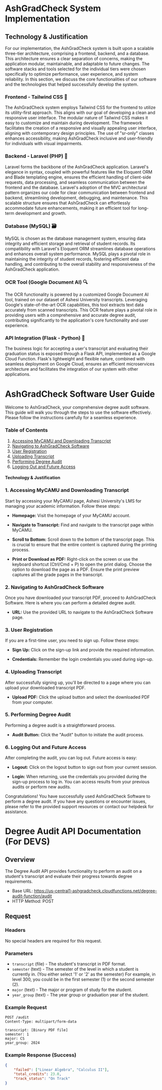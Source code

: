 # AshGradCheck System Implementation

## Technology & Justification

For our implementation, the AshGradCheck system is built upon a scalable three-tier architecture, comprising a frontend, backend, and a database. This architecture ensures a clear separation of concerns, making the application modular, maintainable, and adaptable to future changes. The software stacks and tools selected for the individual tiers were chosen specifically to optimize performance, user experience, and system reliability. In this section, we discuss the core functionalities of our software and the technologies that helped successfully develop the system.

### Frontend - Tailwind CSS 🎨

The AshGradCheck system employs Tailwind CSS for the frontend to utilize its utility-first approach. This aligns with our goal of developing a clean and responsive user interface. The modular nature of Tailwind CSS makes it easy to customize and maintain during development. The framework facilitates the creation of a responsive and visually appealing user interface, aligning with contemporary design principles. The use of "sr-only" classes enhances accessibility, making AshGradCheck inclusive and user-friendly for individuals with visual impairments.

### Backend - Laravel (PHP) 🚀

Laravel forms the backbone of the AshGradCheck application. Laravel's elegance in syntax, coupled with powerful features like the Eloquent ORM and Blade templating engine, ensures the efficient handling of client-side requests, data processing, and seamless communication between the frontend and the database. Laravel's adoption of the MVC architectural pattern organizes our code for clear communication between frontend and backend, streamlining development, debugging, and maintenance. This scalable structure ensures that AshGradCheck can effortlessly accommodate future enhancements, making it an efficient tool for long-term development and growth.

### Database (MySQL) 🗃️

MySQL is chosen as the database management system, ensuring data integrity and efficient storage and retrieval of student records. Its compatibility with Laravel's Eloquent ORM streamlines database operations and enhances overall system performance. MySQL plays a pivotal role in maintaining the integrity of student records, fostering efficient data handling, and contributing to the overall stability and responsiveness of the AshGradCheck application.

### OCR Tool (Google Document AI) 🔍

The OCR functionality is powered by a customized Google Document AI tool, trained on our dataset of Ashesi University transcripts. Leveraging Google's state-of-the-art OCR capabilities, this tool extracts text data accurately from scanned transcripts. This OCR feature plays a pivotal role in providing users with a comprehensive and accurate degree audit, contributing significantly to the application's core functionality and user experience.

### API Integration (Flask - Python) 🐍

The business logic for accepting a user's transcript and evaluating their graduation status is exposed through a Flask API, implemented as a Google Cloud Function. Flask's lightweight and flexible nature, combined with seamless deployment on Google Cloud, ensures an efficient microservices architecture and facilitates the integration of our system with other applications.




# AshGradCheck Software User Guide

Welcome to AshGradCheck, your comprehensive degree audit software. This guide will walk you through the steps to use the software effectively. Please follow the instructions carefully for a seamless experience.

### Table of Contents
1. [Accessing MyCAMU and Downloading Transcript](#accessing-mycamu-and-downloading-transcript)
2. [Navigating to AshGradCheck Software](#navigating-to-ashgradcheck-software)
3. [User Registration](#user-registration)
4. [Uploading Transcript](#uploading-transcript)
5. [Performing Degree Audit](#performing-degree-audit)
6. [Logging Out and Future Access](#logging-out-and-future-access)
  

#### Technology & Justification<a name="technology--justification"></a>

### 1. Accessing MyCAMU and Downloading Transcript<a name="accessing-mycamu-and-downloading-transcript"></a>

Start by accessing your MyCAMU page, Ashesi University's LMS for managing your academic information. Follow these steps:

- **Homepage:** Visit the homepage of your MyCAMU account.

- **Navigate to Transcript:** Find and navigate to the transcript page within MyCAMU.

- **Scroll to Bottom:** Scroll down to the bottom of the transcript page. This is crucial to ensure that the entire content is captured during the printing process.

- **Print or Download as PDF:** Right-click on the screen or use the keyboard shortcut (Ctrl/Cmd + P) to open the print dialog. Choose the option to download the page as a PDF. Ensure the print preview captures all the grade pages in the transcript.

### 2. Navigating to AshGradCheck Software<a name="navigating-to-ashgradcheck-software"></a>

Once you have downloaded your transcript PDF, proceed to AshGradCheck Software. Here is where you can perform a detailed degree audit.

- **URL:** Use the provided URL to navigate to the AshGradCheck Software page.

### 3. User Registration<a name="user-registration"></a>

If you are a first-time user, you need to sign up. Follow these steps:

- **Sign Up:** Click on the sign-up link and provide the required information.
  
- **Credentials:** Remember the login credentials you used during sign-up.

### 4. Uploading Transcript<a name="uploading-transcript"></a>

After successfully signing up, you'll be directed to a page where you can upload your downloaded transcript PDF.

- **Upload PDF:** Click the upload button and select the downloaded PDF from your computer.

### 5. Performing Degree Audit<a name="performing-degree-audit"></a>

Performing a degree audit is a straightforward process.

- **Audit Button:** Click the "Audit" button to initiate the audit process.

### 6. Logging Out and Future Access<a name="logging-out-and-future-access"></a>

After completing the audit, you can log out. Future access is easy:

- **Logout:** Click on the logout button to sign out from your current session.

- **Login:** When returning, use the credentials you provided during the sign-up process to log in. You can access results from your previous audits or perform new audits.

Congratulations! You have successfully used AshGradCheck Software to perform a degree audit. If you have any questions or encounter issues, please refer to the provided support resources or contact our helpdesk for assistance.




# Degree Audit API Documentation (For DEVS)

## Overview

The Degree Audit API provides functionality to perform an audit on a student's transcript and evaluate their progress towards degree requirements.

- Base URL: https://us-central1-ashgradcheck.cloudfunctions.net/degree-audit-function/audit
- HTTP Method: POST

## Request

### Headers

No special headers are required for this request.

### Parameters

- `transcript` (file) - The student's transcript in PDF format.
- `semester` (text) - The semester of the level in which a student is currently in. (You either select '1' or '2' as the semester) For example, in level 300, you could be in the first semester (1) or the second semester (2).
- `major` (text) - The major or program of study for the student.
- `year_group` (text) - The year group or graduation year of the student.

### Example Request

```http
POST /audit
Content-Type: multipart/form-data

transcript: [Binary PDF file]
semester: 1
major: CS
year_group: 2024
```

### Example Response (Success)
```json
{
    "failed": ["Linear Algebra", "Calculus II"],
    "total_credits": 23.0,
    "track_status": "On Track"
}
```
